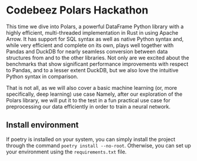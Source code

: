 # Codebeez Polars Hackathon

This time we dive into Polars, a powerful DataFrame Python library with a highly efficient, multi-threaded implementation in Rust in using Apache Arrow.
It has support for SQL syntax as well as native Python syntax and, while very efficient and complete on its own, plays well together with Pandas and DuckDB for nearly seamless conversion between data structures from and to the other libraries.
Not only are we excited about the benchmarks that show significant performance improvements with respect to Pandas, and to a lesser extent DuckDB, but we also love the intuitive Python syntax in comparison.

That is not all, as we will also cover a basic machine learning (or, more specifically, deep learning) use case
Namely, after our exploration of the Polars library, we will put it to the test in a fun practical use case for preprocessing our data efficiently in order to train a neural network.

## Install environment

If poetry is installed on your system, you can simply install the project through the command `poetry install --no-root`.
Otherwise, you can set up your environment using the `requirements.txt` file.